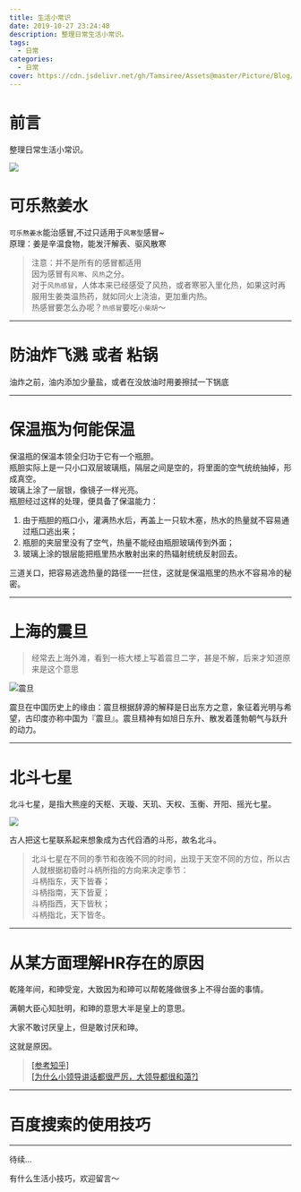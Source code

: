 ```yaml
---
title: 生活小常识
date: 2019-10-27 23:24:48
description: 整理日常生活小常识。
tags:
  - 日常
categories:
  - 日常
cover: https://cdn.jsdelivr.net/gh/Tamsiree/Assets@master/Picture/Blog/Cover/wallhaven-48rm5k.jpg
---
```


# 前言
整理日常生活小常识。

![](https://cdn.jsdelivr.net/gh/Tamsiree/Assets@master/Picture/Paris_bar.jpg)

# 可乐熬姜水

`可乐熬姜水`能治感冒,不过只适用于`风寒型`感冒~  
原理：姜是辛温食物，能发汗解表、驱风散寒  
> 注意：并不是所有的感冒都适用  
> 因为感冒有`风寒`、`风热`之分。  
> 对于`风热感冒`，人体本来已经感受了风热，或者寒邪入里化热，如果这时再服用生姜类温热药，就如同火上浇油，更加重内热。  
> 热感冒要怎么办呢？`热感冒`要吃`小柴胡`～

---

# 防油炸飞溅 或者 粘锅
油炸之前，油内添加少量盐，或者在没放油时用姜擦拭一下锅底

---

# 保温瓶为何能保温
保温瓶的保温本领全归功于它有一个瓶胆。  
瓶胆实际上是一只小口双层玻璃瓶，隔层之间是空的，将里面的空气统统抽掉，形成真空。  
玻璃上涂了一层银，像镜子一样光亮。  
瓶胆经过这样的处理，便具备了保温能力：  
1. 由于瓶胆的瓶口小，灌满热水后，再盖上一只软木塞，热水的热量就不容易通过瓶口逃出来；  
2. 瓶胆的夹层里没有了空气，热量不能经由瓶胆玻璃传到外面；  
3. 玻璃上涂的银层能把瓶里热水散射出来的热辐射统统反射回去。  

三道关口，把容易逃逸热量的路径一一拦住，这就是保温瓶里的热水不容易冷的秘密。

---

# 上海的震旦
> 经常去上海外滩，看到一栋大楼上写着震旦二字，甚是不解，后来才知道原来是这个意思

![震旦](https://cdn.jsdelivr.net/gh/Tamsiree/Assets@master/Picture/Blog/Post/nwH9-fysqfni2035082.jpg)

震旦在中国历史上的缘由：震旦根据辞源的解释是日出东方之意，象征着光明与希望，古印度亦称中国为『震旦』。震旦精神有如旭日东升、散发着蓬勃朝气与跃升的动力。

---

# 北斗七星
北斗七星，是指大熊座的天枢、天璇、天玑、天权、玉衡、开阳、摇光七星。  

![](https://cdn.jsdelivr.net/gh/Tamsiree/Assets@master/Picture/Blog/Post/eaf81a4c510fd9f959edd5762e2dd42a2834a433.jpg)

古人把这七星联系起来想象成为古代舀酒的斗形，故名北斗。  
> 北斗七星在不同的季节和夜晚不同的时间，出现于天空不同的方位，所以古人就根据初昏时斗柄所指的方向来决定季节：  
> 斗柄指东，天下皆春；  
> 斗柄指南，天下皆夏；  
> 斗柄指西，天下皆秋；  
> 斗柄指北，天下皆冬。

---

# 从某方面理解HR存在的原因
乾隆年间，和珅受宠，大致因为和珅可以帮乾隆做很多上不得台面的事情。

满朝大臣心知肚明，和珅的意思大半是皇上的意思。

大家不敢讨厌皇上，但是敢讨厌和珅。

这就是原因。

> [[参考知乎]](https://www.zhihu.com/question/357655494/answer/912120802)  
> [[为什么小领导讲话都很严厉，大领导都很和蔼?]](https://www.zhihu.com/question/349944053/answer/869759757)

---

# 百度搜索的使用技巧




---
待续...

有什么生活小技巧，欢迎留言～
